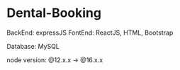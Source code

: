 # Dental-Booking


BackEnd: expressJS
FontEnd: ReactJS, HTML, Bootstrap

Database: MySQL

node version: @12.x.x -> @16.x.x 

